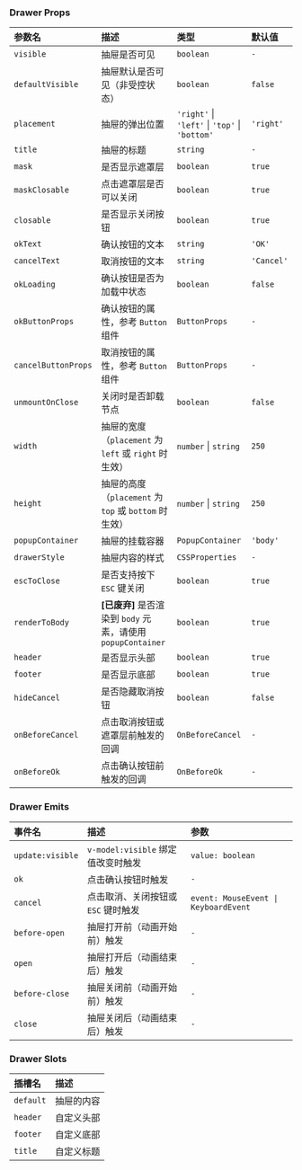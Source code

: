 ### Drawer Props

| 参数名 | 描述 | 类型 | 默认值 |
| :--- | :--- | :--- | :--- |
| `visible` | 抽屉是否可见 | `boolean` | `-` |
| `defaultVisible` | 抽屉默认是否可见（非受控状态） | `boolean` | `false` |
| `placement` | 抽屉的弹出位置 | `'right'` \| `'left'` \| `'top'` \| `'bottom'` | `'right'` |
| `title` | 抽屉的标题 | `string` | `-` |
| `mask` | 是否显示遮罩层 | `boolean` | `true` |
| `maskClosable` | 点击遮罩层是否可以关闭 | `boolean` | `true` |
| `closable` | 是否显示关闭按钮 | `boolean` | `true` |
| `okText` | 确认按钮的文本 | `string` | `'OK'` |
| `cancelText` | 取消按钮的文本 | `string` | `'Cancel'` |
| `okLoading` | 确认按钮是否为加载中状态 | `boolean` | `false` |
| `okButtonProps` | 确认按钮的属性，参考 `Button` 组件 | `ButtonProps` | `-` |
| `cancelButtonProps` | 取消按钮的属性，参考 `Button` 组件 | `ButtonProps` | `-` |
| `unmountOnClose` | 关闭时是否卸载节点 | `boolean` | `false` |
| `width` | 抽屉的宽度（`placement` 为 `left` 或 `right` 时生效） | `number` \| `string` | `250` |
| `height` | 抽屉的高度（`placement` 为 `top` 或 `bottom` 时生效） | `number` \| `string` | `250` |
| `popupContainer` | 抽屉的挂载容器 | `PopupContainer` | `'body'` |
| `drawerStyle` | 抽屉内容的样式 | `CSSProperties` | `-` |
| `escToClose` | 是否支持按下 `ESC` 键关闭 | `boolean` | `true` |
| `renderToBody` | **[已废弃]** 是否渲染到 `body` 元素，请使用 `popupContainer` | `boolean` | `true` |
| `header` | 是否显示头部 | `boolean` | `true` |
| `footer` | 是否显示底部 | `boolean` | `true` |
| `hideCancel` | 是否隐藏取消按钮 | `boolean` | `false` |
| `onBeforeCancel` | 点击取消按钮或遮罩层前触发的回调 | `OnBeforeCancel` | `-` |
| `onBeforeOk` | 点击确认按钮前触发的回调 | `OnBeforeOk` | `-` |

### Drawer Emits

| 事件名 | 描述 | 参数 |
| :--- | :--- | :--- |
| `update:visible` | `v-model:visible` 绑定值改变时触发 | `value: boolean` |
| `ok` | 点击确认按钮时触发 | `-` |
| `cancel` | 点击取消、关闭按钮或 `ESC` 键时触发 | `event: MouseEvent \| KeyboardEvent` |
| `before-open` | 抽屉打开前（动画开始前）触发 | `-` |
| `open` | 抽屉打开后（动画结束后）触发 | `-` |
| `before-close` | 抽屉关闭前（动画开始前）触发 | `-` |
| `close` | 抽屉关闭后（动画结束后）触发 | `-` |

### Drawer Slots

| 插槽名 | 描述 |
| :--- | :--- |
| `default` | 抽屉的内容 |
| `header` | 自定义头部 |
| `footer` | 自定义底部 |
| `title` | 自定义标题 |